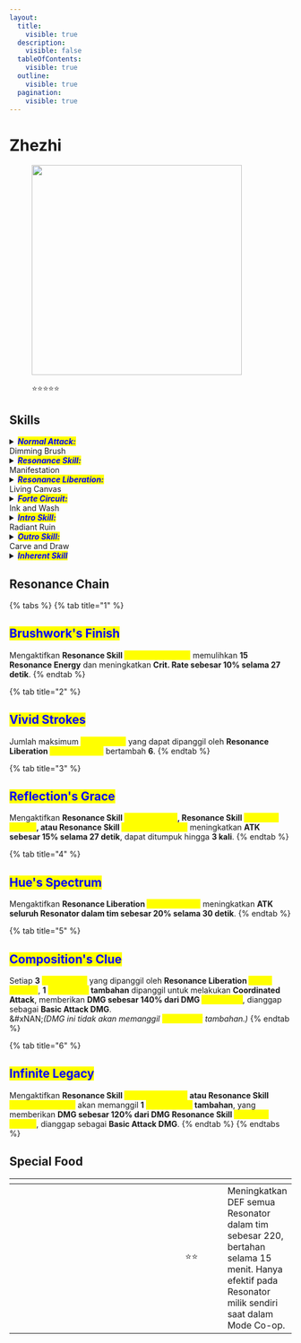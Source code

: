```yaml
---
layout:
  title:
    visible: true
  description:
    visible: false
  tableOfContents:
    visible: true
  outline:
    visible: true
  pagination:
    visible: true
---
```


# Zhezhi

<figure><img src="https://wuthering.wiki/img/rolecard_1105.png" alt="" width="375"><figcaption><p><span data-gb-custom-inline data-tag="emoji" data-code="2b50">⭐</span><span data-gb-custom-inline data-tag="emoji" data-code="2b50">⭐</span><span data-gb-custom-inline data-tag="emoji" data-code="2b50">⭐</span><span data-gb-custom-inline data-tag="emoji" data-code="2b50">⭐</span><span data-gb-custom-inline data-tag="emoji" data-code="2b50">⭐</span></p></figcaption></figure>

## Skills

<details>

<summary><em><mark style="color:blue;"><strong>Normal Attack:</strong></mark></em><br>Dimming Brush</summary>

<mark style="color:blue;">**Basic Attack**</mark>\
Melakukan hingga **3 serangan berturut-turut**, memberikan <img src="https://wuthering.wiki/img/element_1.png" alt="" data-size="line"> **Glacio DMG**.

<mark style="color:blue;">**Heavy Attack**</mark>\
Mengonsumsi **STA** untuk menyerang target, memberikan <img src="https://wuthering.wiki/img/element_1.png" alt="" data-size="line"> **Glacio DMG**.\
&#xNAN;_(Heavy Attack tidak mereset siklus Basic Attack.)_

<mark style="color:blue;">**Mid-air Attack**</mark>\
Mengonsumsi **STA** untuk melakukan hingga **2 serangan berturut-turut di udara**, memberikan <img src="https://wuthering.wiki/img/element_1.png" alt="" data-size="line"> **Glacio DMG**.

<mark style="color:blue;">**Dodge Counter**</mark>\
Gunakan **Basic Attack** setelah berhasil menghindar untuk menyerang target, memberikan <img src="https://wuthering.wiki/img/element_1.png" alt="" data-size="line"> **Glacio DMG**.

</details>

<details>

<summary><em><mark style="color:blue;"><strong>Resonance Skill:</strong></mark></em><br>Manifestation</summary>

Menyerang target, memberikan <img src="https://wuthering.wiki/img/element_1.png" alt="" data-size="line"> **Glacio DMG**. Jika _<mark style="color:yellow;">**Afflatus**</mark>_**&#x20;tidak kurang dari 60**, konsumsi **60&#x20;**_<mark style="color:yellow;">**Afflatus**</mark>_ untuk memanggil <mark style="color:yellow;">**Phantasmic Imprint - Left**</mark> dan <mark style="color:yellow;">**Phantasmic Imprint - Right**</mark>.

* **Tekan tombol di darat** untuk memanggil <mark style="color:yellow;">**Phantasmic Imprints**</mark>**&#x20;di darat**.
* **Tahan tombol di darat** atau **tekan tombol di udara** untuk memanggil <mark style="color:yellow;">**Phantasmic Imprints**</mark>**&#x20;di udara**.

</details>

<details>

<summary><em><mark style="color:blue;"><strong>Resonance Liberation:</strong></mark></em><br>Living Canvas</summary>

Memanggil <mark style="color:yellow;">**Inklit Spirits**</mark> untuk membantu dalam pertempuran. Dapat digunakan saat di udara.

<mark style="color:blue;">**Inklit Spirit**</mark>\
Ketika Resonator aktif memberikan **DMG**, akan muncul <mark style="color:yellow;">**Inklit Spirit**</mark> untuk melakukan **Coordinated Attack**, memberikan <img src="https://wuthering.wiki/img/element_1.png" alt="" data-size="line"> **Glacio DMG** yang dianggap sebagai **Basic Attack DMG**.

* **Selama 3 detik setelah memberikan DMG**, **1&#x20;**<mark style="color:yellow;">**Inklit Spirit**</mark>**&#x20;akan dipanggil setiap detik**. Efek ini dapat dipicu **sekali per detik**.
* **DMG yang diberikan oleh&#x20;**<mark style="color:yellow;">**Inklit Spirit**</mark>**&#x20;tidak akan memicu pemanggilan tambahan**.
* Maksimal **1&#x20;**<mark style="color:yellow;">**Inklit Spirit**</mark>**&#x20;dapat dipanggil setiap detik**, dengan total **21&#x20;**<mark style="color:yellow;">**Inklit Spirits**</mark>.
* Efek ini berlangsung selama **30 detik** atau hingga jumlah maksimum <mark style="color:yellow;">**Inklit Spirits**</mark> tercapai.

</details>

<details>

<summary><em><mark style="color:blue;"><strong>Forte Circuit:</strong></mark></em><br>Ink and Wash</summary>

<mark style="color:blue;">**Phantasmic Imprint**</mark>\
Zhezhi dapat memanggil <mark style="color:yellow;">**Phantasmic Imprints**</mark> dengan mengonsumsi _<mark style="color:yellow;">**Afflatus**</mark>_ saat menggunakan **Resonance Skill Manifestation** atau **Heavy Attack&#x20;**<mark style="color:yellow;">**Conjuration**</mark>.

* Maksimal **1 dari setiap jenis&#x20;**<mark style="color:yellow;">**Phantasmic Imprint**</mark> (<mark style="color:yellow;">**Left**</mark>**,&#x20;**<mark style="color:yellow;">**Middle**</mark>**,&#x20;**<mark style="color:yellow;">**Right**</mark>) dapat ada secara bersamaan, masing-masing bertahan selama **15 detik**.

<mark style="color:blue;">**Heavy Attack - Conjuration**</mark>\
Mengonsumsi **STA** untuk menyerang dengan **5 cara berbeda**, memberikan <img src="https://wuthering.wiki/img/element_1.png" alt="" data-size="line"> **Glacio DMG**:

* **Tahan tombol Normal Attack** setelah **Basic Attack tahap 3**.
* **Tekan tombol Normal Attack** setelah menggunakan **Resonance Skill&#x20;**<mark style="color:yellow;">**Manifestation**</mark>.
* **Tahan tombol Normal Attack** setelah menggunakan **Resonance Skill&#x20;**<mark style="color:yellow;">**Stroke of Genius**</mark>**&#x20;atau Resonance Skill&#x20;**<mark style="color:yellow;">**Creation's Zenith**</mark>.
* **Tahan tombol Normal Attack saat di udara**.
* **Tahan tombol Normal Attack setelah Dodge yang berhasil**.\
  Jika **Zhezhi memiliki minimal 30&#x20;**_<mark style="color:yellow;">**Afflatus**</mark>_, konsumsi **30&#x20;**_<mark style="color:yellow;">**Afflatus**</mark>_ untuk memanggil <mark style="color:yellow;">**Phantasmic Imprint - Middle**</mark>.

<mark style="color:blue;">**Resonance Skill - Stroke of Genius**</mark>\
Jika <mark style="color:yellow;">**Phantasmic Imprint**</mark> berada di dekatnya, **Resonance Skill digantikan oleh** <mark style="color:yellow;">**Stroke of Genius**</mark>, yang bisa digunakan saat di udara.\
Saat digunakan, Zhezhi akan:

* **Berpindah ke lokasi&#x20;**<mark style="color:yellow;">**Phantasmic Imprint**</mark>, menghilangkannya, dan memanggil <mark style="color:yellow;">**Ivory Herald**</mark> untuk menyerang target, memberikan <img src="https://wuthering.wiki/img/element_1.png" alt="" data-size="line"> **Glacio DMG** yang dianggap sebagai **Basic Attack DMG**.
* **Meregenerasi percobaan Dodge di udara** jika <mark style="color:yellow;">**Phantasmic Imprint**</mark>**&#x20;berada di udara**.
* **Mendapatkan 1 stack&#x20;**_<mark style="color:yellow;">**Painter’s Delight**</mark>_, bertahan **8 detik**, dapat ditumpuk hingga **2 kali**.

<mark style="color:blue;">**Resonance Skill - Creation's Zenith**</mark>\
Jika <mark style="color:yellow;">**Phantasmic Imprint**</mark> berada di dekatnya dan _<mark style="color:yellow;">**Painter's Delight**</mark>_**&#x20;mencapai 2 stack**, <mark style="color:yellow;">**Stroke of Genius**</mark>**&#x20;digantikan oleh&#x20;**<mark style="color:yellow;">**Creation’s Zenith**</mark>, yang bisa digunakan saat di udara.\
Saat digunakan, Zhezhi akan:

* **Kehilangan semua stack&#x20;**<mark style="color:yellow;">**Painter’s Delight**</mark>.
* **Berpindah ke lokasi&#x20;**<mark style="color:yellow;">**Phantasmic Imprint**</mark>, menghilangkannya, dan memanggil <mark style="color:yellow;">**Ivory Herald**</mark> untuk menyerang target, memberikan <img src="https://wuthering.wiki/img/element_1.png" alt="" data-size="line"> **Glacio DMG yang lebih besar**, serta **meningkatkan Basic Attack DMG Bonus sebesar 18% selama 27 detik**.
* **Meregenerasi percobaan Dodge di udara** jika <mark style="color:yellow;">**Phantasmic Imprint**</mark>**&#x20;berada di udara**.

<mark style="color:blue;">**Afflatus**</mark>

* Zhezhi dapat menyimpan hingga **90&#x20;**_<mark style="color:yellow;">**Afflatus**</mark>_.
* **Normal Attack** memberikan _<mark style="color:yellow;">**Afflatus**</mark>_**&#x20;saat mengenai target**.
* Menggunakan **Intro Skill** juga memberikan _<mark style="color:yellow;">**Afflatus**</mark>_.

</details>

<details>

<summary><em><mark style="color:blue;"><strong>Intro Skill:</strong></mark></em><br>Radiant Ruin</summary>

Menyerang target, memberikan <img src="https://wuthering.wiki/img/element_1.png" alt="" data-size="line"> **Glacio DMG**.

</details>

<details>

<summary><em><mark style="color:blue;"><strong>Outro Skill:</strong></mark></em><br>Carve and Draw</summary>

Resonator yang masuk mendapatkan **Amplifikasi** <img src="https://wuthering.wiki/img/element_1.png" alt="" data-size="line"> **Glacio DMG sebesar 20%** dan **Amplifikasi Resonance Skill DMG sebesar 25% selama 14 detik** atau hingga mereka diganti.

</details>

<details>

<summary><em><mark style="color:blue;"><strong>Inherent Skill</strong></mark></em></summary>

#### <mark style="color:blue;">**Calligrapher's Touch**</mark>

Saat menggunakan **Resonance Skill&#x20;**<mark style="color:yellow;">**Stroke of Genius**</mark>**&#x20;atau Resonance Skill&#x20;**<mark style="color:yellow;">**Creation’s Zenith**</mark>, **ATK meningkat sebesar 6% selama 27 detik**, dapat ditumpuk hingga **3 kali**.

#### <mark style="color:blue;">**Flourish**</mark>

Setelah **Outro Skill digunakan**, **memulihkan 15 Resonance Energy untuk Resonator yang masuk**.

</details>

## Resonance Chain

{% tabs %}
{% tab title="1" %}
## <mark style="color:blue;">**Brushwork's Finish**</mark>

Mengaktifkan **Resonance Skill&#x20;**<mark style="color:yellow;">**Creation's Zenith**</mark> memulihkan **15 Resonance Energy** dan meningkatkan **Crit. Rate sebesar 10% selama 27 detik**.
{% endtab %}

{% tab title="2" %}
## <mark style="color:blue;">**Vivid Strokes**</mark>

Jumlah maksimum <mark style="color:yellow;">**Inklit Spirits**</mark> yang dapat dipanggil oleh **Resonance Liberation&#x20;**<mark style="color:yellow;">**Living Canvas**</mark> bertambah **6**.
{% endtab %}

{% tab title="3" %}
## <mark style="color:blue;">**Reflection's Grace**</mark>

Mengaktifkan **Resonance Skill&#x20;**<mark style="color:yellow;">**Manifestation**</mark>**, Resonance Skill&#x20;**<mark style="color:yellow;">**Stroke of Genius**</mark>**, atau Resonance Skill&#x20;**<mark style="color:yellow;">**Creation's Zenith**</mark> meningkatkan **ATK sebesar 15% selama 27 detik**, dapat ditumpuk hingga **3 kali**.
{% endtab %}

{% tab title="4" %}
## <mark style="color:blue;">**Hue's Spectrum**</mark>

Mengaktifkan **Resonance Liberation&#x20;**<mark style="color:yellow;">**Living Canvas**</mark> meningkatkan **ATK seluruh Resonator dalam tim sebesar 20% selama 30 detik**.
{% endtab %}

{% tab title="5" %}
## <mark style="color:blue;">**Composition's Clue**</mark>

Setiap **3&#x20;**<mark style="color:yellow;">**Inklit Spirits**</mark> yang dipanggil oleh **Resonance Liberation&#x20;**<mark style="color:yellow;">**Living Canvas**</mark>, **1&#x20;**<mark style="color:yellow;">**Inklit Spirit**</mark>**&#x20;tambahan** dipanggil untuk melakukan **Coordinated Attack**, memberikan **DMG sebesar 140% dari DMG&#x20;**<mark style="color:yellow;">**Inklit Spirit**</mark>, dianggap sebagai **Basic Attack DMG**.\
&#xNAN;_(DMG ini tidak akan memanggil <mark style="color:yellow;">**Inklit Spiri**</mark><mark style="color:yellow;">t</mark> tambahan.)_
{% endtab %}

{% tab title="6" %}
## <mark style="color:blue;">**Infinite Legacy**</mark>

Mengaktifkan **Resonance Skill&#x20;**<mark style="color:yellow;">**Stroke of Genius**</mark>**&#x20;atau Resonance Skill&#x20;**<mark style="color:yellow;">**Creation's Zenith**</mark> akan memanggil **1&#x20;**<mark style="color:yellow;">**Ivory Herald**</mark>**&#x20;tambahan**, yang memberikan **DMG sebesar 120% dari DMG Resonance Skill&#x20;**<mark style="color:yellow;">**Stroke of Genius**</mark>, dianggap sebagai **Basic Attack DMG**.
{% endtab %}
{% endtabs %}

## Special Food

<table data-header-hidden><thead><tr><th width="267"></th><th width="100" align="center"></th><th></th></tr></thead><tbody><tr><td><img src="https://wuthering.wiki/img/item_80001001.png" alt=""></td><td align="center"><span data-gb-custom-inline data-tag="emoji" data-code="2b50">⭐</span><span data-gb-custom-inline data-tag="emoji" data-code="2b50">⭐</span></td><td>Meningkatkan DEF semua Resonator dalam tim sebesar 220, bertahan selama 15 menit. Hanya efektif pada Resonator milik sendiri saat dalam Mode Co-op.</td></tr></tbody></table>
